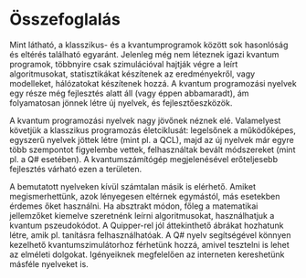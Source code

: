 # Összefoglalás

Mint látható, a klasszikus- és a kvantumprogramok között sok hasonlóság és eltérés található egyaránt. Jelenleg még nem léteznek igazi kvantum programok, többnyire csak szimulációval hajtják végre a leírt algoritmusokat, statisztikákat készítenek az eredményekről, vagy modelleket, hálózatokat készítenek hozzá. A kvantum programozási nyelvek egy része még fejlesztés alatt áll (vagy éppen abbamaradt), ám folyamatosan jönnek létre új nyelvek, és fejlesztőeszközök.

A kvantum programozási nyelvek nagy jövőnek néznek elé. Valamelyest követjük a klasszikus programozás életciklusát: legelsőnek a működőképes, egyszerű nyelvek jöttek létre (mint pl. a QCL), majd az új nyelvek már egyre több szempontot figyelembe vettek, felhasználtak bevált módszereket (mint pl. a Q# esetében). A kvantumszámítógép megjelenésével erőteljesebb fejlesztés várható ezen a területen.

A bemutatott nyelveken kívül számtalan másik is elérhető. Amiket megismerhettünk, azok lényegesen eltérnek egymástól, más esetekben érdemes őket használni. Ha absztrakt módon, főleg a matematikai jellemzőket kiemelve szeretnénk leírni algoritmusokat, használhatjuk a kvantum pszeudokódot. A Quipper-rel jól áttekinthető ábrákat hozhatunk létre, amik pl. tanításra felhasználhatóak. A Q# nyelv segítségével könnyen kezelhető kvantumszimulátorhoz férhetünk hozzá, amivel tesztelni is lehet az elméleti dolgokat. Igényeiknek megfelelően az interneten kereshetünk másféle nyelveket is.
